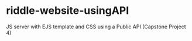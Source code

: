 # riddle-website-usingAPI
JS server with EJS template and CSS using a Public API (Capstone Project 4)

